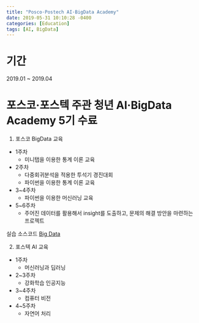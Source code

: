 ```yaml
---
title: "Posco·Postech AI·BigData Academy"
date: 2019-05-31 10:10:28 -0400
categories: [Education]
tags: [AI, BigData] 
---
```

# 기간
2019.01 ~ 2019.04

# 포스코·포스텍 주관 청년 AI·BigData Academy 5기 수료 <br>

1. 포스코 BigData 교육
* 1주차 
    - 미니탭을 이용한 통계 이론 교육<br>
* 2주차
    - 다중회귀분석을 적용한 투석기 경진대회<br>
    - 파이썬을 이용한 통계 이론 교육<br>
* 3~4주차
    - 파이썬을 이용한 머신러닝 교육<br>
* 5~6주차
    - 주어진 데이터를 활용해서 insight를 도출하고, 문제의 해결 방안을 마련하는 프로젝트 <br>

실습 소스코드 [Big Data][bd-gh]

[bd-gh]:   https://github.com/godute/BigData


2. 포스텍 AI 교육
* 1주차
    - 머신러닝과 딥러닝<br>
* 2~3주차
    - 강화학습 인공지능<br>
* 3~4주차
    - 컴퓨터 비전<br>
* 4~5주차
    - 자연어 처리<br>

